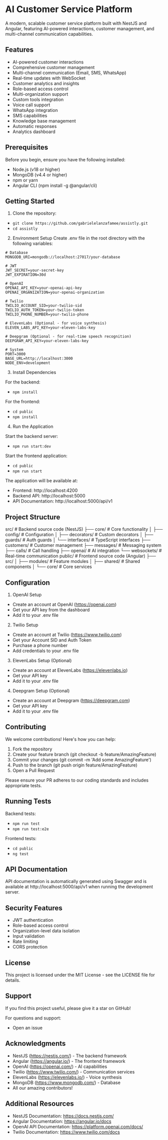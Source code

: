 # AI Customer Service Platform

A modern, scalable customer service platform built with NestJS and Angular, featuring AI-powered interactions, customer management, and multi-channel communication capabilities.

## Features

- AI-powered customer interactions
- Comprehensive customer management
- Multi-channel communication (Email, SMS, WhatsApp)
- Real-time updates with WebSocket
- Customer analytics and insights
- Role-based access control
- Multi-organization support
- Custom tools integration
- Voice call support
- WhatsApp integration
- SMS capabilities
- Knowledge base management
- Automatic responses
- Analytics dashboard

## Prerequisites

Before you begin, ensure you have the following installed:
- Node.js (v18 or higher)
- MongoDB (v4.4 or higher)
- npm or yarn
- Angular CLI (npm install -g @angular/cli)

## Getting Started

1. Clone the repository:
- `git clone https://github.com/gabrielelanzafamee/assistly.git`
- `cd assistly`

2. Environment Setup
Create .env file in the root directory with the following variables:

```
# Database
MONGODB_URI=mongodb://localhost:27017/your-database

# JWT
JWT_SECRET=your-secret-key
JWT_EXPIRATION=30d

# OpenAI
OPENAI_API_KEY=your-openai-api-key
OPENAI_ORGANIZATION=your-openai-organization

# Twilio
TWILIO_ACCOUNT_SID=your-twilio-sid
TWILIO_AUTH_TOKEN=your-twilio-token
TWILIO_PHONE_NUMBER=your-twilio-phone

# ElevenLabs (Optional - for voice synthesis)
ELEVEN_LABS_API_KEY=your-eleven-labs-key

# Deepgram (Optional - for real-time speech recognition)
DEEPGRAM_API_KEY=your-eleven-labs-key

# System
PORT=3000
BASE_URL=http://localhost:3000
NODE_ENV=development
```

3. Install Dependencies

For the backend:
- `npm install`

For the frontend:
- `cd public`
- `npm install`

4. Run the Application

Start the backend server:
- `npm run start:dev`

Start the frontend application:
- `cd public`
- `npm run start`

The application will be available at:
- Frontend: http://localhost:4200
- Backend API: http://localhost:5000
- API Documentation: http://localhost:5000/api/v1

## Project Structure

src/                  # Backend source code (NestJS)
├── core/            # Core functionality
│   ├── config/      # Configuration
│   ├── decorators/  # Custom decorators
│   ├── guards/      # Auth guards
│   └── interfaces/  # TypeScript interfaces
├── customers/       # Customer management
├── messages/        # Messaging system
├── calls/           # Call handling
├── openai/          # AI integration
└── websockets/      # Real-time communication
public/              # Frontend source code (Angular)
├── src/
│   ├── modules/     # Feature modules
│   ├── shared/      # Shared components
│   └── core/        # Core services

## Configuration

1. OpenAI Setup
- Create an account at OpenAI (https://openai.com)
- Get your API key from the dashboard
- Add it to your .env file

2. Twilio Setup
- Create an account at Twilio (https://www.twilio.com)
- Get your Account SID and Auth Token
- Purchase a phone number
- Add credentials to your .env file

3. ElevenLabs Setup (Optional)
- Create an account at ElevenLabs (https://elevenlabs.io)
- Get your API key
- Add it to your .env file

4. Deepgram Setup (Optional)
- Create an account at Deepgram (https://deepgram.com)
- Get your API key
- Add it to your .env file

## Contributing

We welcome contributions! Here's how you can help:

1. Fork the repository
2. Create your feature branch (git checkout -b feature/AmazingFeature)
3. Commit your changes (git commit -m 'Add some AmazingFeature')
4. Push to the branch (git push origin feature/AmazingFeature)
5. Open a Pull Request

Please ensure your PR adheres to our coding standards and includes appropriate tests.

## Running Tests

Backend tests:
- `npm run test`
- `npm run test:e2e`

Frontend tests:
- `cd public`
- `ng test`

## API Documentation

API documentation is automatically generated using Swagger and is available at http://localhost:5000/api/v1 when running the development server.

## Security Features

- JWT authentication
- Role-based access control
- Organization-level data isolation
- Input validation
- Rate limiting
- CORS protection

## License

This project is licensed under the MIT License - see the LICENSE file for details.

## Support

If you find this project useful, please give it a star on GitHub!

For questions and support:
- Open an issue

## Acknowledgments

- NestJS (https://nestjs.com/) - The backend framework
- Angular (https://angular.io/) - The frontend framework
- OpenAI (https://openai.com/) - AI capabilities
- Twilio (https://www.twilio.com/) - Communication services
- ElevenLabs (https://elevenlabs.io/) - Voice synthesis
- MongoDB (https://www.mongodb.com/) - Database
- All our amazing contributors!

## Additional Resources

- NestJS Documentation: https://docs.nestjs.com/
- Angular Documentation: https://angular.io/docs
- OpenAI API Documentation: https://platform.openai.com/docs/
- Twilio Documentation: https://www.twilio.com/docs